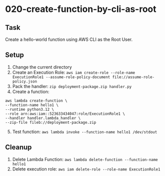 # 020-create-function-by-cli-as-root

## Task
Create a hello-world function using AWS CLI as the Root User.

## Setup
1. Change the current directory
2. Create an Execution Role: `aws iam create-role --role-name ExecutionRole1 --assume-role-policy-document file://assume-role-policy.json`
3. Pack the handler: `zip deployment-package.zip handler.py`
4. Create a function:
```
aws lambda create-function \
--function-name hello1 \
--runtime python3.12 \
--role arn:aws:iam::523633434047:role/ExecutionRole1 \
--handler handler.lambda_handler \
--zip-file fileb://deployment-package.zip
```
5. Test function: `aws lambda invoke --function-name hello1 /dev/stdout`

## Cleanup
1. Delete Lambda Function: `aws lambda delete-function --function-name hello1`
2. Delete execution role: `aws iam delete-role --role-name ExecutionRole1`
